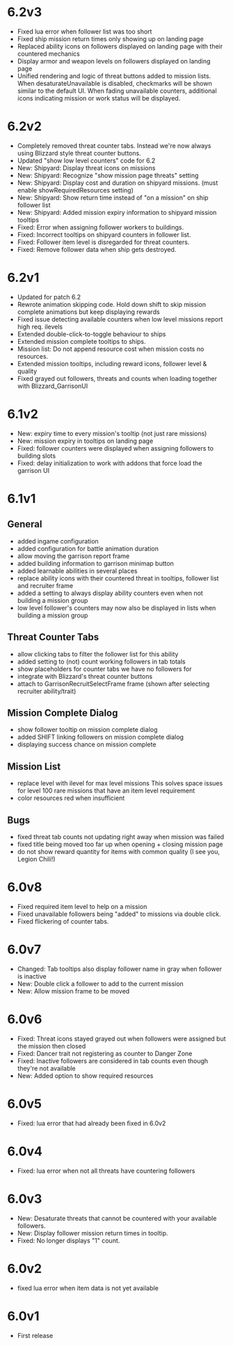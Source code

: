 # 6.2v3
- Fixed lua error when follower list was too short
- Fixed ship mission return times only showing up on landing page
- Replaced ability icons on followers displayed on landing page with their countered mechanics
- Display armor and weapon levels on followers displayed on landing page
- Unified rendering and logic of threat buttons added to mission lists. When desaturateUnavailable is disabled, checkmarks will be shown similar to the default UI. When fading unavailable counters, additional icons indicating mission or work status will be displayed.

# 6.2v2
- Completely removed threat counter tabs. Instead we're now always using Blizzard style threat counter buttons.
- Updated "show low level counters" code for 6.2
- New: Shipyard: Display threat icons on missions
- New: Shipyard: Recognize "show mission page threats" setting
- New: Shipyard: Display cost and duration on shipyard missions. (must enable showRequiredResources setting)
- New: Shipyard: Show return time instead of "on a mission" on ship follower list
- New: Shipyard: Added mission expiry information to shipyard mission tooltips
- Fixed: Error when assigning follower workers to buildings.
- Fixed: Incorrect tooltips on shipyard counters in follower list.
- Fixed: Follower item level is disregarded for threat counters.
- Fixed: Remove follower data when ship gets destroyed.

# 6.2v1
- Updated for patch 6.2
- Rewrote animation skipping code. Hold down shift to skip mission complete animations but keep displaying rewards
- Fixed issue detecting available counters when low level missions report high req. ilevels
- Extended double-click-to-toggle behaviour to ships
- Extended mission complete tooltips to ships.
- Mission list: Do not append resource cost when mission costs no resources.
- Extended mission tooltips, including reward icons, follower level & quality
- Fixed grayed out followers, threats and counts when loading together with Blizzard_GarrisonUI

# 6.1v2
- New: expiry time to every mission's tooltip (not just rare missions)
- New: mission expiry in tooltips on landing page
- Fixed: follower counters were displayed when assigning followers to building slots
- Fixed: delay initialization to work with addons that force load the garrison UI

# 6.1v1
## General
- added ingame configuration
- added configuration for battle animation duration
- allow moving the garrison report frame
- added building information to garrison minimap button
- added learnable abilities in several places
- replace ability icons with their countered threat in tooltips, follower list and recruiter frame
- added a setting to always display ability counters even when not building a mission group
- low level follower's counters may now also be displayed in lists when building a mission group

## Threat Counter Tabs
- allow clicking tabs to filter the follower list for this ability
- added setting to (not) count working followers in tab totals
- show placeholders for counter tabs we have no followers for
- integrate with Blizzard's threat counter buttons
- attach to GarrisonRecruitSelectFrame frame (shown after selecting recruiter ability/trait)

## Mission Complete Dialog
- show follower tooltip on mission complete dialog
- added SHIFT linking followers on mission complete dialog
- displaying success chance on mission complete

## Mission List
- replace level with ilevel for max level missions
  This solves space issues for level 100 rare missions that have an item level requirement
- color resources red when insufficient

## Bugs
- fixed threat tab counts not updating right away when mission was failed
- fixed title being moved too far up when opening + closing mission page
- do not show reward quantity for items with common quality (I see you, Legion Chili!)

# 6.0v8
- Fixed required item level to help on a mission
- Fixed unavailable followers being "added" to missions via double click.
- Fixed flickering of counter tabs.

# 6.0v7
- Changed: Tab tooltips also display follower name in gray when follower is inactive
- New: Double click a follower to add to the current mission
- New: Allow mission frame to be moved

# 6.0v6
- Fixed: Threat icons stayed grayed out when followers were assigned but the mission then closed
- Fixed: Dancer trait not registering as counter to Danger Zone
- Fixed: Inactive followers are considered in tab counts even though they're not available
- New: Added option to show required resources

# 6.0v5
- Fixed: lua error that had already been fixed in 6.0v2

# 6.0v4
- Fixed: lua error when not all threats have countering followers

# 6.0v3
- New: Desaturate threats that cannot be countered with your available followers.
- New: Display follower mission return times in tooltip.
- Fixed: No longer displays "1" count.

# 6.0v2
- fixed lua error when item data is not yet available

# 6.0v1
- First release
